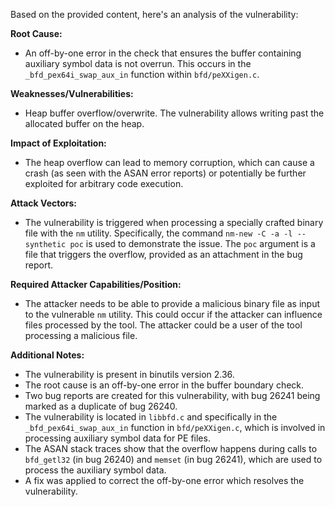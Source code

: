 Based on the provided content, here's an analysis of the vulnerability:

**Root Cause:**
- An off-by-one error in the check that ensures the buffer containing auxiliary symbol data is not overrun. This occurs in the `_bfd_pex64i_swap_aux_in` function within `bfd/peXXigen.c`.

**Weaknesses/Vulnerabilities:**
- Heap buffer overflow/overwrite. The vulnerability allows writing past the allocated buffer on the heap.

**Impact of Exploitation:**
- The heap overflow can lead to memory corruption, which can cause a crash (as seen with the ASAN error reports) or potentially be further exploited for arbitrary code execution.

**Attack Vectors:**
- The vulnerability is triggered when processing a specially crafted binary file with the `nm` utility. Specifically, the command `nm-new -C -a -l --synthetic poc` is used to demonstrate the issue. The `poc` argument is a file that triggers the overflow, provided as an attachment in the bug report.

**Required Attacker Capabilities/Position:**
- The attacker needs to be able to provide a malicious binary file as input to the vulnerable `nm` utility. This could occur if the attacker can influence files processed by the tool. The attacker could be a user of the tool processing a malicious file.

**Additional Notes:**
- The vulnerability is present in binutils version 2.36.
- The root cause is an off-by-one error in the buffer boundary check.
- Two bug reports are created for this vulnerability, with bug 26241 being marked as a duplicate of bug 26240.
- The vulnerability is located in `libbfd.c` and specifically in the `_bfd_pex64i_swap_aux_in` function in `bfd/peXXigen.c`, which is involved in processing auxiliary symbol data for PE files.
- The ASAN stack traces show that the overflow happens during calls to `bfd_getl32` (in bug 26240) and `memset` (in bug 26241), which are used to process the auxiliary symbol data.
- A fix was applied to correct the off-by-one error which resolves the vulnerability.